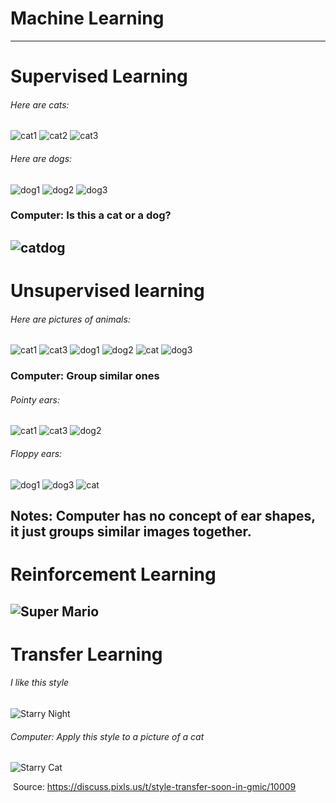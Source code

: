 # Machine Learning
---

# Supervised Learning

###### Here are cats:

![cat1](../images/cat1.webp)<!-- .element: height="100px" -->
![cat2](../images/cat2.webp)<!-- .element: height="100px" -->
![cat3](../images/cat3.webp)<!-- .element: height="100px" -->

###### Here are dogs:

![dog1](../images/dog1.webp)<!-- .element: height="100px" -->
![dog2](../images/dog2.webp)<!-- .element: height="100px" -->
![dog3](../images/dog3.webp)<!-- .element: height="100px" -->

### Computer: Is this a cat or a dog?

![catdog](../images/catdog.jpeg)<!-- .element: height="150px" -->
---

# Unsupervised learning

###### Here are pictures of animals:

![cat1](../images/cat1.webp)<!-- .element: height="100px" -->
![cat3](../images/cat3.webp)<!-- .element: height="100px" -->
![dog1](../images/dog1.webp)<!-- .element: height="100px" -->
![dog2](../images/dog_profile_jack_russell_white_and_tan_exposed_teeth_pointed_ears_author's_pet-1021904.jpg)<!-- .element: height="100px" -->
![cat](../images/cat.jpeg)<!-- .element: height="100px" -->
![dog3](../images/dog3.webp)<!-- .element: height="100px" -->

### Computer: Group similar ones

###### Pointy ears:

![cat1](../images/cat1.webp)<!-- .element: height="100px" -->
![cat3](../images/cat3.webp)<!-- .element: height="100px" -->
![dog2](../images/dog_profile_jack_russell_white_and_tan_exposed_teeth_pointed_ears_author's_pet-1021904.jpg)<!-- .element: height="100px" -->

###### Floppy ears:

![dog1](../images/dog1.webp)<!-- .element: height="100px" -->
![dog3](../images/dog3.webp)<!-- .element: height="100px" -->
![cat](../images/cat.jpeg)<!-- .element: height="100px" -->

Notes:
Computer has no concept of ear shapes, it just groups similar images together.
---

# Reinforcement Learning

![Super Mario](../images/super_mario.webp)<!-- .element: height="500px" -->
---

# Transfer Learning

###### I like this style

![Starry Night](../images/starry_night.jpeg)<!-- .element: height="200px" -->

###### Computer: Apply this style to a picture of a cat

![Starry Cat](../images/starry_cat.jpeg)<!-- .element: height="200px" -->

&shy;<!-- .element: style="font-size: small; color: grey" --> Source: https://discuss.pixls.us/t/style-transfer-soon-in-gmic/10009<!-- .element: target="_blank" -->
